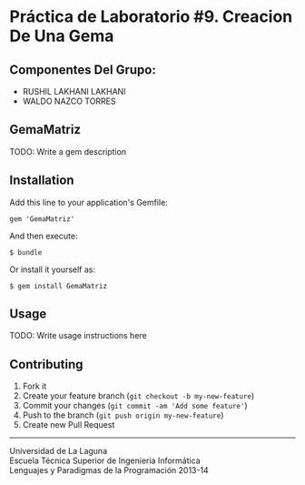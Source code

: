 Práctica de Laboratorio #9. Creacion De Una Gema
================

## Componentes Del Grupo:

- RUSHIL LAKHANI LAKHANI
- WALDO NAZCO TORRES


## GemaMatriz

TODO: Write a gem description

## Installation

Add this line to your application's Gemfile:

    gem 'GemaMatriz'

And then execute:

    $ bundle

Or install it yourself as:

    $ gem install GemaMatriz

## Usage

TODO: Write usage instructions here

## Contributing

1. Fork it
2. Create your feature branch (`git checkout -b my-new-feature`)
3. Commit your changes (`git commit -am 'Add some feature'`)
4. Push to the branch (`git push origin my-new-feature`)
5. Create new Pull Request

---

Universidad de La Laguna  
Escuela Técnica Superior de Ingeniería Informática  
Lenguajes y Paradigmas de la Programación 2013-14

